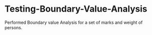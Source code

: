 # Testing-Boundary-Value-Analysis
Performed Boundary value Analysis for a set of marks and weight of persons.
